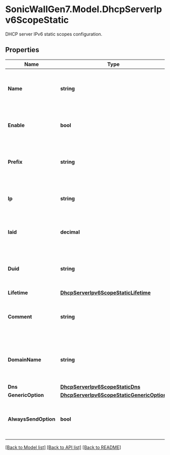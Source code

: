 # SonicWallGen7.Model.DhcpServerIpv6ScopeStatic
DHCP server IPv6 static scopes configuration.

## Properties

Name | Type | Description | Notes
------------ | ------------- | ------------- | -------------
**Name** | **string** | Set IPv6 DHCP server static scope name. | 
**Enable** | **bool** | Enable IPv6 DHCP server static scope. | [optional] 
**Prefix** | **string** | Set IPv6 DHCP server static scope prefix. | [optional] 
**Ip** | **string** | Set IPv6 DHCP server static scope IP. | [optional] 
**Iaid** | **decimal** | Set IPv6 DHCP server static scope IAID. | [optional] 
**Duid** | **string** | Set IPv6 DHCP server static scope DUID. | [optional] 
**Lifetime** | [**DhcpServerIpv6ScopeStaticLifetime**](DhcpServerIpv6ScopeStaticLifetime.md) |  | [optional] 
**Comment** | **string** | Set IPv6 DHCP server static scope comment. | [optional] 
**DomainName** | **string** | Set IPv6 DHCP server static scope domain name. | [optional] 
**Dns** | [**DhcpServerIpv6ScopeStaticDns**](DhcpServerIpv6ScopeStaticDns.md) |  | [optional] 
**GenericOption** | [**DhcpServerIpv6ScopeStaticGenericOption**](DhcpServerIpv6ScopeStaticGenericOption.md) |  | [optional] 
**AlwaysSendOption** | **bool** | Enable send IPv6 DHCP server options always. | [optional] 

[[Back to Model list]](../README.md#documentation-for-models) [[Back to API list]](../README.md#documentation-for-api-endpoints) [[Back to README]](../README.md)

